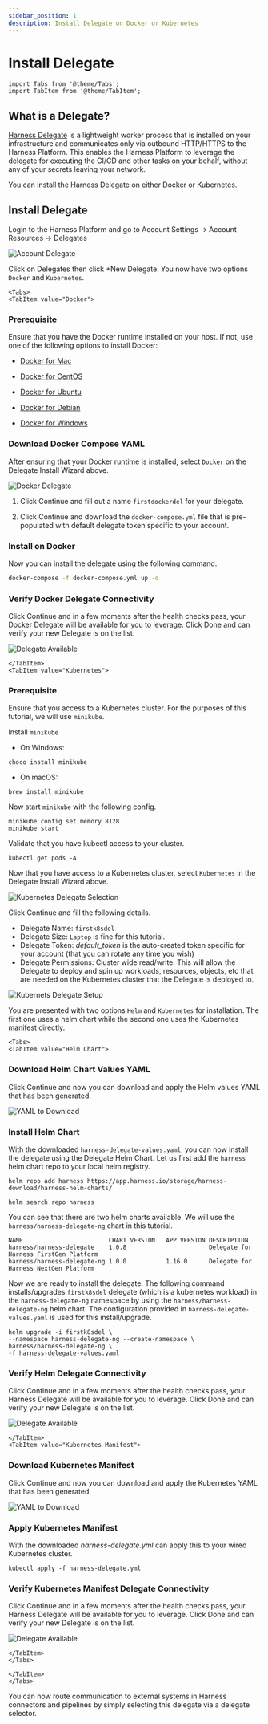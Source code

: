 ```yaml
---
sidebar_position: 1
description: Install Delegate on Docker or Kubernetes
---
```


# Install Delegate

```mdx-code-block
import Tabs from '@theme/Tabs';
import TabItem from '@theme/TabItem';
```

## What is a Delegate?

[Harness Delegate](https://docs.harness.io/article/2k7lnc7lvl-delegates-overview) is a lightweight worker process that is installed on your infrastructure and communicates only via outbound HTTP/HTTPS to the Harness Platform. This enables the Harness Platform to leverage the delegate for executing the CI/CD and other tasks on your behalf, without any of your secrets leaving your network.

You can install the Harness Delegate on either Docker or Kubernetes. 

## Install Delegate

Login to the Harness Platform and go to Account Settings -> Account Resources -> Delegates

![Account Delegate](static/install-delegate/account_delegate.png)

Click on Delegates then click +New Delegate. You now have two options `Docker` and `Kubernetes`.

```mdx-code-block
<Tabs>
<TabItem value="Docker">
```
<h3> Prerequisite </h3>

Ensure that you have the Docker runtime installed on your host. If not, use one of the following options to install Docker:

- [Docker for Mac](https://docs.docker.com/desktop/install/mac-install/)

- [Docker for CentOS](https://docs.docker.com/engine/install/centos/)

- [Docker for Ubuntu](https://docs.docker.com/engine/install/ubuntu/)

- [Docker for Debian](https://docs.docker.com/engine/install/debian/)

- [Docker for Windows](https://docs.docker.com/desktop/install/windows-install/)

<h3> Download Docker Compose YAML </h3>

After ensuring that your Docker runtime is installed, select `Docker` on the Delegate Install Wizard above. 

![Docker Delegate](static/install-delegate/docker_delegate_type.png)

1. Click Continue and fill out a name `firstdockerdel` for your delegate.

2. Click Continue and download the `docker-compose.yml` file that is pre-populated with default delegate token specific to your account. 

<h3> Install on Docker </h3>

Now you can install the delegate using the following command.

```bash
docker-compose -f docker-compose.yml up -d
```
<h3> Verify Docker Delegate Connectivity </h3>

Click Continue and in a few moments after the health checks pass, your Docker Delegate will be available for you to leverage. Click Done and can verify your new Delegate is on the list.

![Delegate Available](static/install-delegate/docker_available.png)


```mdx-code-block
</TabItem>
<TabItem value="Kubernetes">
```
<h3> Prerequisite </h3>

Ensure that you access to a Kubernetes cluster. For the purposes of this tutorial, we will use `minikube`.

Install  `minikube`
- On Windows: 
```
choco install minikube
```
- On macOS: 
```
brew install minikube
```

Now start `minikube` with the following config.
```
minikube config set memory 8128
minikube start
```

Validate that you have kubectl access to your cluster.

`kubectl get pods -A`

Now that you have access to a Kubernetes cluster, select `Kubernetes` in the Delegate Install Wizard above.

![Kubernetes Delegate Selection](static/install-delegate/k8s_delegate_type.png)

Click Continue and fill the following details.

- Delegate Name: `firstk8sdel`
- Delegate Size: `Laptop` is fine for this tutorial. 
- Delegate Token: _default_token_ is the auto-created token specific for your account (that you can rotate any time you wish)
- Delegate Permissions: Cluster wide read/write. This will allow the Delegate to deploy and spin up workloads, resources, objects, etc that are needed on the Kubernetes cluster that the Delegate is deployed to.

![Kubernets Delegate Setup](static/install-delegate/k8s_delegate_options.png)

You are presented with two options `Helm` and `Kubernetes` for installation. The first one uses a helm chart while the second one uses the Kubernetes manifest directly. 

```mdx-code-block
<Tabs>
<TabItem value="Helm Chart">
```
<h3> Download Helm Chart Values YAML </h3>

Click Continue and now you can download and apply the Helm values YAML that has been generated.

![YAML to Download](static/install-delegate/helm_values_yaml.png)

<h3> Install Helm Chart </h3>

With the downloaded `harness-delegate-values.yaml`, you can now install the delegate using the Delegate Helm Chart. Let us first add the `harness` helm chart repo to your local helm registry.

```
helm repo add harness https://app.harness.io/storage/harness-download/harness-helm-charts/

helm search repo harness
```

You can see that there are two helm charts available. We will use the `harness/harness-delegate-ng` chart in this tutorial.
```
NAME                       	CHART VERSION	APP VERSION	DESCRIPTION                
harness/harness-delegate   	1.0.8        	           	Delegate for Harness FirstGen Platform 
harness/harness-delegate-ng	1.0.0        	1.16.0     	Delegate for Harness NextGen Platform
```

Now we are ready to install the delegate. The following command installs/upgrades `firstk8sdel` delegate (which is a kubernetes workload) in the `harness-delegate-ng` namespace by using the `harness/harness-delegate-ng` helm chart. The configuration provided in `harness-delegate-values.yaml` is used for this install/upgrade.
```
helm upgrade -i firstk8sdel \
--namespace harness-delegate-ng --create-namespace \
harness/harness-delegate-ng \
-f harness-delegate-values.yaml
```

<h3> Verify Helm Delegate Connectivity </h3>

Click Continue and in a few moments after the health checks pass, your Harness Delegate will be available for you to leverage. Click Done and can verify your new Delegate is on the list.

![Delegate Available](static/install-delegate/helm_available.png)

```mdx-code-block
</TabItem>
<TabItem value="Kubernetes Manifest">
```

<h3> Download Kubernetes Manifest </h3>

Click Continue and now you can download and apply the Kubernetes YAML that has been generated.

![YAML to Download](static/install-delegate/k8s_manifest_yaml.png)

<h3> Apply Kubernetes Manifest </h3>

With the downloaded _harness-delegate.yml_ can apply this to your wired Kubernetes cluster.

```
kubectl apply -f harness-delegate.yml
```

<h3> Verify Kubernetes Manifest Delegate Connectivity </h3>

Click Continue and in a few moments after the health checks pass, your Harness Delegate will be available for you to leverage. Click Done and can verify your new Delegate is on the list.

![Delegate Available](static/install-delegate/k8smanifest_available.png)

```mdx-code-block
</TabItem>
</Tabs>
```

```mdx-code-block
</TabItem>
</Tabs>
```
You can now route communication to external systems in Harness connectors and pipelines by simply selecting this delegate via a delegate selector. 

